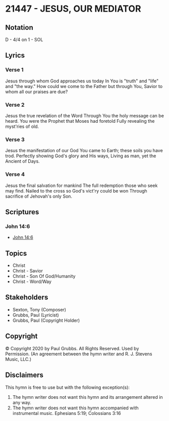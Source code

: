 # 21447 - JESUS, OUR MEDIATOR

## Notation

D - 4/4 on 1 - SOL

## Lyrics

### Verse 1

Jesus through whom God approaches us today In You is "truth" and "life" and "the way." How could we come to the Father but through You, Savior to whom all our praises are due?

### Verse 2

Jesus the true revelation of the Word Through You the holy message can be heard. You were the Prophet that Moses had foretold Fully revealing the myst'ries of old.

### Verse 3

Jesus the manifestation of our God You came to Earth; these soils you have trod. Perfectly showing God's glory and His ways, Living as man, yet the Ancient of Days.

### Verse 4

Jesus the final salvation for mankind The full redemption those who seek may find. Nailed to the cross so God's vict'ry could be won Through sacrifice of Jehovah's only Son.


## Scriptures

### John 14:6

- [John 14:6](https://www.biblegateway.com/passage/?search=John%2014%3A6)


## Topics

- Christ
- Christ - Savior
- Christ - Son Of God/Humanity
- Christ - Word/Way

## Stakeholders

- Sexton, Tony (Composer)
- Grubbs, Paul (Lyricist)
- Grubbs, Paul (Copyright Holder)

## Copyright

© Copyright 2020 by Paul Grubbs. All Rights Reserved. Used by Permission.
(An agreement between the hymn writer and R. J. Stevens Music, LLC.)

## Disclaimers

This hymn is free to use but with the following exception(s):
1. The hymn writer does not want this hymn and its arrangement altered in any way.
2. The hymn writer does not want this hymn accompanied with instrumental music.
Ephesians 5:19; Colossians 3:16

